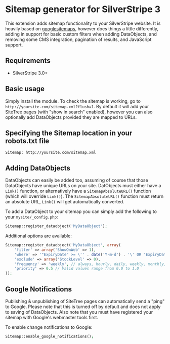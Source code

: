 # Sitemap generator for SilverStripe 3
This extension adds sitemap functionality to your SilverStripe website. It is heavily based on
[googlesitemaps](https://github.com/silverstripe-labs/silverstripe-googlesitemaps), however does things a little
differently, adding in support for basic custom filters when adding DataObjects, and removing some CMS integration,
pagination of results, and JavaScript support.

## Requirements
* SilverStripe 3.0+

## Basic usage
Simply install the module. To check the sitemap is working, go to
`http://yoursite.com/sitemap.xml?flush=1`. By default it will add your SiteTree pages (with "show in search" enabled),
however you can also optionally add DataObjects provided they are mapped to URLs.

## Specifying the Sitemap location in your robots.txt file
```
Sitemap: http://yoursite.com/sitemap.xml
```

## Adding DataObjects
DataObjects can easily be added too, assuming of course that those DataObjects have unique URLs on your site.
DatObjects must either have a `Link()` function, or alternatively have a `SitemapAbsoluteURL()` function (which will
override `Link()`). The `SitemapAbsoluteURL()` function must return an absolute URL, `Link()` will get automatically
converted.

To add a DataObject to your sitemap you can simply add the following to your `mysite/_config.php`:
```php
Sitemap::register_dataobject('MyDataObject');
```

Additional options are available:
```php
Sitemap::register_dataobject('MyDataObject', array(
	'filter' => array('ShowOnWeb' => 1),
	'where' => '"ExpiryDate" >= \'' . date('Y-m-d') . '\' OR "ExpiryDate" IS NULL',
	'exclude' => array('StockLevel' => 0),
	'frequency' => 'weekly', // always, hourly, daily, weekly, monthly, yearly, never
	'priority' => 0.5 // Valid values range from 0.0 to 1.0
));
```

## Google Notifications
Publishing & unpublishing of SiteTree pages can automatically send a "ping" to Google. Please note
that this is turned off by default and does not apply to saving of DataObjects. Also note that you must have
registered your sitemap with Google's webmaster tools first.

To enable change notifications to Google:

```php
Sitemap::enable_google_notifications();
```